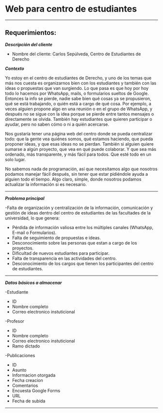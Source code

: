 # Web para centro de estudiantes
---

## Requerimientos:

***Descripción del cliente***

- Nombre del cliente: Carlos Sepúlveda, Centro de Estudiantes de Derecho

***Contexto***

Yo estoy en el centro de estudiantes de Derecho, y uno de los temas que más nos cuesta es organizarnos bien con los estudiantes y también con las ideas o propuestas que van surgiendo.
Lo que pasa es que hoy por hoy todo lo hacemos por WhatsApp, mails, o formularios sueltos de Google. Entonces la info se pierde, nadie sabe bien qué cosas ya se propusieron, qué se está trabajando, o quién está a cargo de qué cosa. Por ejemplo, a veces alguien propone algo en una reunión o en el grupo de WhatsApp, y después no se sigue con la idea porque se pierde entre tantos mensajes o directamente se olvida. También hay estudiantes que quieren participar o ayudar, pero no saben cómo o ni a quién acercarse.

Nos gustaría tener una página web del centro donde se pueda centralizar todo: que la gente vea quiénes somos, qué estamos haciendo, que pueda proponer ideas, y que esas ideas no se pierdan. También si alguien quiere sumarse a algún proyecto, que vea en qué puede colaborar. Y que sea más ordenado, más transparente, y más fácil para todos. Que esté todo en un solo lugar.

No sabemos nada de programación, así que necesitamos algo que nosotros podamos manejar fácil después, sin tener que estar pidiéndole ayuda a alguien todo el tiempo. Algo claro, simple, donde nosotros podamos actualizar la información si es necesario.

---

***Problema principal***

-Falta de organización y centralización de la información, comunicación y gestión de ideas dentro del centro de estudiantes de las facultades de la universidad, lo que genera:
- Pérdida de información valiosa entre los múltiples canales (WhatsApp, E-mail o Formularios).
- Falta de seguimiento de propuestas e ideas.
- Desconocimiento sobre las personas que estan a cargo de los proyectos.
- Dificultad de nuevos estudiantes para participar.
- Falta de transparencia en las actividades del centro.
- Desconocimiento de los cargos que tienen los participantes del centro de estudiantes.

---
***Datos básicos a almacenar***

-Estudiante
- ID
- Nombre completo
- Correo electronico instuticional

-Profesor
- ID
- Nombre completo
- Correo electronico instuticional
- Ramo dictado

-Publicaciones
- ID
- Asunto
- Informacion otorgada
- Fecha creacion
- Comentarios
- Encuesta Google Forms
- URL
- Fecha de subida

---
